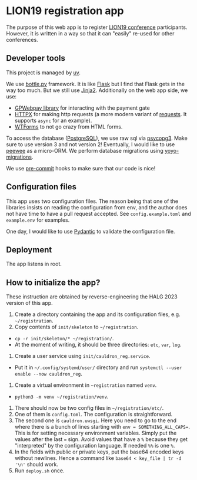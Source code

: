 # LION19 registration app

The purpose of this web app is to register [LION19 conference](https://lion19.org) participants.
However, it is written in a way so that it can "easily" re-used for other conferences.

## Developer tools

This project is managed by [uv](https://docs.astral.sh/uv).

We use [bottle.py](https://bottlepy.org/) framework.
It is like [Flask](https://flask.palletsprojects.com/en/stable/) but I find that Flask gets in the way too much.
But we still use [Jinja2](https://jinja.palletsprojects.com/en/stable/).
Additionally on the web app side, we use:
* [GPWebpay library](https://github.com/filias/gpwebpay) for interacting with the payment gate
* [HTTPX](https://www.python-httpx.org/) for making http requests (a more modern variant of [requests](https://docs.python-requests.org/en/latest/index.html). It supports `async` for an example).
* [WTForms](https://wtforms.readthedocs.io/) to not go crazy from HTML forms.

To access the database ([PostgreSQL](https://www.postgresql.org/)), we use raw sql via [psycopg3](https://www.psycopg.org/psycopg3/docs/index.html).
Make sure to use version 3 and not version 2!
Eventually, I would like to use [peewee](https://docs.peewee-orm.com/en/latest/) as a micro-ORM.
We perform database migrations using [yoyo-migrations](https://pypi.org/project/yoyo-migrations/).

We use [pre-commit](https://pre-commit.com/) hooks to make sure that our code is nice!

## Configuration files

This app uses two configuration files.
The reason being that one of the libraries insists on reading the configuration from env, and the author does not have time to have a pull request accepted.
See `config.example.toml` and `example.env` for examples.

One day, I would like to use [Pydantic](https://docs.pydantic.dev/) to validate the configuration file.

## Deployment

The app listens in root.

## How to initialize the app?

These instruction are obtained by reverse-engineering the HALG 2023 version of this app.

1. Create a directory containing the app and its configuration files, e.g. `~/registration`.
1. Copy contents of `init/skeleton` to `~/registration`.
  * `cp -r init/skeleton/* ~/registration/`.
  * At the moment of writing, it should be three directories: `etc`, `var`, `log`.
1. Create a user service using `init/cauldron_reg.service`.
  * Put it in `~/.config/systemd/user/` directory and run `systemctl --user enable --now cauldron_reg`.
1. Create a virtual environment in `~registration` named `venv`.
  * `python3 -m venv ~/registration/venv`.
1. There should now be two config files in `~/registration/etc/`.
  1. One of them is `config.toml`. The configuration is straightforward.
  2. The second one is `cauldron.uwsgi`.
  Here you need to go to the end where there is a bunch of lines starting with `env = SOMETHING_ALL_CAPS=`.
  This is for setting necessary environment variables.
  Simply put the values after the last `=` sign.
  Avoid values that have a `%` because they get "interpreted" by the configuration language.
  If needed `%%` is one `%`.
  3. In the fields with public or private keys, put the base64 encoded keys without newlines.
  Hence a command like `base64 < key_file | tr -d '\n'` should work.
1. Run `deploy.sh` once.

